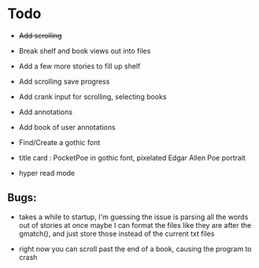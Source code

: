 # Todo

* ~~Add scrolling~~

* Break shelf and book views out into files

* Add a few more stories to fill up shelf

* Add scrolling save progress

* Add crank input for scrolling, selecting books

* Add annotations

* Add book of user annotations

* Find/Create a gothic font

* title card : PocketPoe in gothic font, pixelated Edgar Allen Poe portrait

* hyper read mode

## Bugs:

* takes a while to startup, I'm guessing the issue is parsing all the words out of stories at once maybe I can format the files like they are after the gmatch(), and just store those instead of the current txt files

* right now you can scroll past the end of a book, causing the program to crash